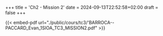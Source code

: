 +++
title = 'Ch2 - Mission 2'
date = 2024-09-13T22:52:58+02:00
draft = false
+++

{{< embed-pdf url="./public/cours/tc3/'BARROCA--PACCARD_Evan_1SIOA_TC3_MISSION2.pdf" >}}

